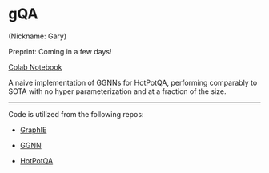 # gQA

(Nickname: Gary)

Preprint: Coming in a few days!

[Colab Notebook](https://github.com/LouisCastricato/gQA/blob/master/gQA.ipynb)

A naive implementation of GGNNs for HotPotQA, performing comparably to SOTA with no hyper parameterization and at a fraction of the size.


----
Code is utilized from the following repos:

- [GraphIE](https://github.com/thomas0809/GraphIE)

- [GGNN](https://github.com/ASzot/ggnn/blob/master/model.py)

- [HotPotQA](https://github.com/hotpotqa/hotpot)
